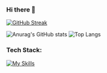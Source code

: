 ### Hi there 👋

[![GitHub Streak](https://streak-stats.demolab.com?user=alihan0&theme=dark&hide_border=true&date_format=j%20M%5B%20Y%5D)](https://git.io/streak-stats)

![Anurag's GitHub stats](https://github-readme-stats.vercel.app/api?username=alihan0&show_icons=true&theme=transparent&hide=contribs,stars)
![Top Langs](https://github-readme-stats.vercel.app/api/top-langs/?username=alihan0&hide_progress=true)


### Tech Stack:

[![My Skills](https://skillicons.dev/icons?i=html,css,js,jquery,bootstrap,tailwind,sass,php,laravel,py,selenium,nodejs,nextjs,express,electron,react,redux,vite,mysql,linux,postman,aws,gcp,atom,vscode,wordpress,ps,ai,pr,ae,figma,docker)](https://skillicons.dev)


<!--
**alihan0/alihan0** is a ✨ _special_ ✨ repository because its `README.md` (this file) appears on your GitHub profile.

Here are some ideas to get you started:

- 🔭 I’m currently working on ...
- 🌱 I’m currently learning ...
- 👯 I’m looking to collaborate on ...
- 🤔 I’m looking for help with ...
- 💬 Ask me about ...
- 📫 How to reach me: ...
- 😄 Pronouns: ...
- ⚡ Fun fact: ...
-->
